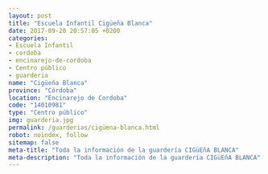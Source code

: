 ```yaml
---
layout: post
title: "Escuela Infantil Cigüeña Blanca"
date: 2017-09-20 20:57:05 +0200
categories:
- Escuela Infantil
- cordoba
- encinarejo-de-cordoba
- Centro público
- guarderia
name: "Cigüeña Blanca"
province: "Córdoba"
location: "Encinarejo de Cordoba"
code: "14010981"
type: "Centro público"
img: guarderia.jpg
permalink: /guarderias/cigüena-blanca.html
robot: noindex, follow
sitemap: false
meta-title: "Toda la información de la guardería CIGüEñA BLANCA"
meta-description: "Toda la información de la guardería CIGüEñA BLANCA"
---
```

